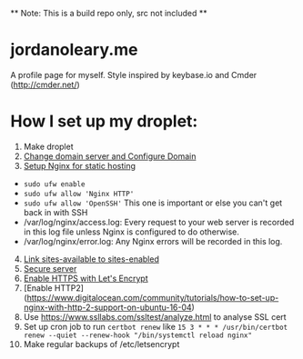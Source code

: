 ** Note: This is a build repo only, src not included **

# jordanoleary.me

A profile page for myself.  Style inspired by keybase.io and Cmder (http://cmder.net/)

# How I set up my droplet:
1. Make droplet
2. [Change domain server and Configure Domain](https://www.digitalocean.com/community/tutorials/how-to-set-up-a-host-name-with-digitalocean)
3. [Setup Nginx for static hosting](https://www.digitalocean.com/community/tutorials/how-to-install-nginx-on-ubuntu-16-04)
- `sudo ufw enable`
- `sudo ufw allow 'Nginx HTTP'`
- `sudo ufw allow 'OpenSSH'` This one is important or else you can't get back in with SSH
- /var/log/nginx/access.log: Every request to your web server is recorded in this log file unless Nginx is configured to do otherwise.
- /var/log/nginx/error.log: Any Nginx errors will be recorded in this log.
4. [Link sites-available to sites-enabled](https://www.digitalocean.com/community/tutorials/how-to-set-up-nginx-server-blocks-virtual-hosts-on-ubuntu-16-04)
5. [Secure server](https://www.digitalocean.com/community/tutorials/initial-server-setup-with-ubuntu-16-04)
6. [Enable HTTPS with Let's Encrypt](https://www.digitalocean.com/community/tutorials/how-to-secure-nginx-with-let-s-encrypt-on-ubuntu-16-04)
7. [Enable HTTP2] (https://www.digitalocean.com/community/tutorials/how-to-set-up-nginx-with-http-2-support-on-ubuntu-16-04)
8. Use https://www.ssllabs.com/ssltest/analyze.html to analyse SSL cert
9. Set up cron job to run `certbot renew` like `15 3 * * * /usr/bin/certbot renew --quiet --renew-hook "/bin/systemctl reload nginx"`
10. Make regular backups of /etc/letsencrypt
